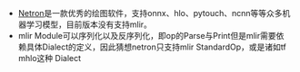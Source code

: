 - [Netron](https://netron.app/)是一款优秀的绘图软件，支持onnx、hlo、pytouch、ncnn等等众多机器学习模型，目前版本没有支持mlir。
- mlir Module可以序列化以及反序列化，即op的Parse与Print但是mlir需要依赖具体Dialect的定义，因此猜想netron只支持mlir StandardOp，或是诸如tf mhlo这种 Dialect